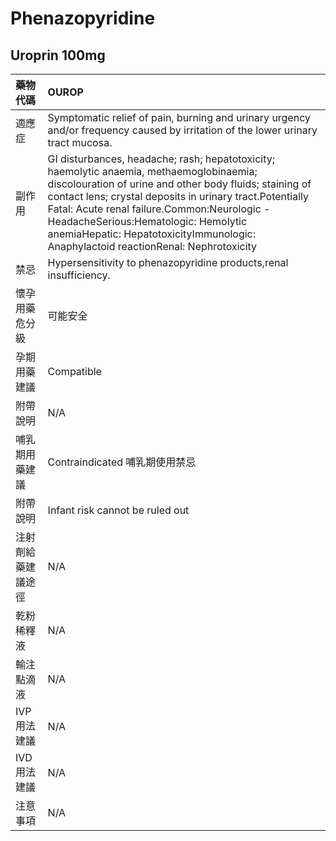 # Phenazopyridine

## Uroprin 100mg

| 藥物代碼           | OUROP                                                                                                                                                                                                                                                                                                                                                                                        |
|:-------------------|:---------------------------------------------------------------------------------------------------------------------------------------------------------------------------------------------------------------------------------------------------------------------------------------------------------------------------------------------------------------------------------------------|
| 適應症             | Symptomatic relief of pain, burning and urinary urgency and/or frequency caused by irritation of the lower urinary tract mucosa.                                                                                                                                                                                                                                                             |
| 副作用             | GI disturbances, headache; rash; hepatotoxicity; haemolytic anaemia, methaemoglobinaemia; discolouration of urine and other body fluids; staining of contact lens; crystal deposits in urinary tract.Potentially Fatal: Acute renal failure.Common:Neurologic - HeadacheSerious:Hematologic: Hemolytic anemiaHepatic: HepatotoxicityImmunologic: Anaphylactoid reactionRenal: Nephrotoxicity |
| 禁忌               | Hypersensitivity to phenazopyridine products,renal insufficiency.                                                                                                                                                                                                                                                                                                                            |
| 懷孕用藥危分級     | 可能安全                                                                                                                                                                                                                                                                                                                                                                                     |
| 孕期用藥建議       | Compatible                                                                                                                                                                                                                                                                                                                                                                                   |
| 附帶說明           | N/A                                                                                                                                                                                                                                                                                                                                                                                          |
| 哺乳期用藥建議     | Contraindicated 哺乳期使用禁忌                                                                                                                                                                                                                                                                                                                                                               |
| 附帶說明           | Infant risk cannot be ruled out                                                                                                                                                                                                                                                                                                                                                              |
| 注射劑給藥建議途徑 | N/A                                                                                                                                                                                                                                                                                                                                                                                          |
| 乾粉稀釋液         | N/A                                                                                                                                                                                                                                                                                                                                                                                          |
| 輸注點滴液         | N/A                                                                                                                                                                                                                                                                                                                                                                                          |
| IVP 用法建議       | N/A                                                                                                                                                                                                                                                                                                                                                                                          |
| IVD 用法建議       | N/A                                                                                                                                                                                                                                                                                                                                                                                          |
| 注意事項           | N/A                                                                                                                                                                                                                                                                                                                                                                                          |

